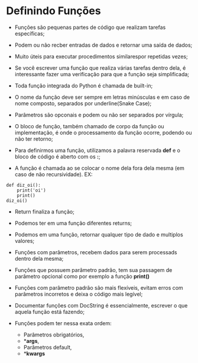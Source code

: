 # Definindo Funções

- Funções são pequenas partes de código que realizam tarefas específicas;

- Podem ou não recber entradas de dados e retornar uma saída de dados;

- Muito úteis para executar procedimentos similarespor repetidas vezes;

- Se você escrever uma função que realiza várias tarefas dentro dela, é interessante 
fazer uma verificação para que a função seja simplificada;

- Toda função integrada do Python é chamada de built-in;

- O nome da função deve ser sempre em letras minúsculas e em caso de nome composto, 
separados por underline(Snake Case);

- Parâmetros são opconais e podem ou não ser separados por vírgula;

- O bloco de função, também chamado de corpo da função ou implementação, é onde 
o processamento da função ocorre, podendo ou não ter retorno;

- Para definirmos uma função, utilizamos a palavra reservada **def** e o bloco de código é aberto com os **:**;

- A função é chamada ao se colocar o nome dela fora dela mesma (em caso de não recursividade). EX: 
```
def diz_oi():
    print('oi')
    print()
diz_oi() 
```
- Return finaliza a função;

- Podemos ter em uma função diferentes returns;

- Podemos em uma função, retornar qualquer tipo de dado e multiplos valores;

- Funções com parâmetros, recebem dados para serem processads dentro dela mesma;

- Funções que possuem parâmetro padrão, tem sua passagem de parâmetro opcional
como por exemplo a função **print()**

- Funções com parâmetro padrão são mais flexíveis, evitam erros com parâmetros incorretos e 
deixa o código mais legível;

- Documentar funções com DocString é essencialmente, escrever o que aquela função está fazendo;

- Funções podem ter nessa exata ordem:
    - Parâmetros obrigatórios,
    - ***args**,
    - Parâmetros default,
    - ***kwargs**